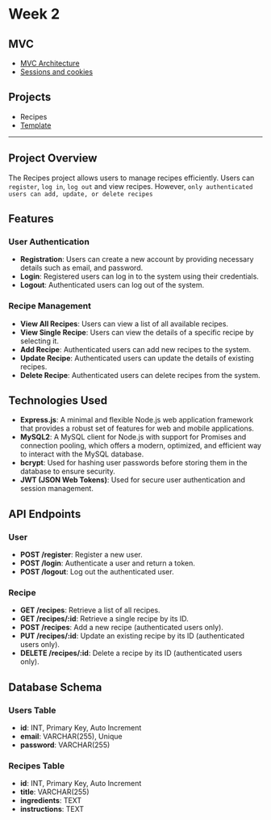 # Week 2

## MVC

- [MVC Architecture](../06-mvc/README.md)
- [Sessions and cookies](../07-sessions-and-cookies/README.md)

## Projects

- Recipes
- [Template](https://github.com/HackYourFutureBelgium/node-template)

---

## Project Overview

The Recipes project allows users to manage recipes efficiently.
Users can `register`, `log in`, `log out` and view recipes.
However, `only authenticated users can add, update, or delete recipes`

## Features

### User Authentication

- **Registration**: Users can create a new account by providing necessary details such as email, and password.
- **Login**: Registered users can log in to the system using their credentials.
- **Logout**: Authenticated users can log out of the system.

### Recipe Management

- **View All Recipes**: Users can view a list of all available recipes.
- **View Single Recipe**: Users can view the details of a specific recipe by selecting it.
- **Add Recipe**: Authenticated users can add new recipes to the system.
- **Update Recipe**: Authenticated users can update the details of existing recipes.
- **Delete Recipe**: Authenticated users can delete recipes from the system.

## Technologies Used

- **Express.js**: A minimal and flexible Node.js web application framework that provides a robust set of features for web and mobile applications.
- **MySQL2**: A MySQL client for Node.js with support for Promises and connection pooling, which offers a modern, optimized, and efficient way to interact with the MySQL database.
- **bcrypt**: Used for hashing user passwords before storing them in the database to ensure security.
- **JWT (JSON Web Tokens)**: Used for secure user authentication and session management.

## API Endpoints

### User

- **POST /register**: Register a new user.
- **POST /login**: Authenticate a user and return a token.
- **POST /logout**: Log out the authenticated user.

### Recipe

- **GET /recipes**: Retrieve a list of all recipes.
- **GET /recipes/:id**: Retrieve a single recipe by its ID.
- **POST /recipes**: Add a new recipe (authenticated users only).
- **PUT /recipes/:id**: Update an existing recipe by its ID (authenticated users only).
- **DELETE /recipes/:id**: Delete a recipe by its ID (authenticated users only).

## Database Schema

### Users Table

- **id**: INT, Primary Key, Auto Increment
- **email**: VARCHAR(255), Unique
- **password**: VARCHAR(255)

### Recipes Table

- **id**: INT, Primary Key, Auto Increment
- **title**: VARCHAR(255)
- **ingredients**: TEXT
- **instructions**: TEXT
